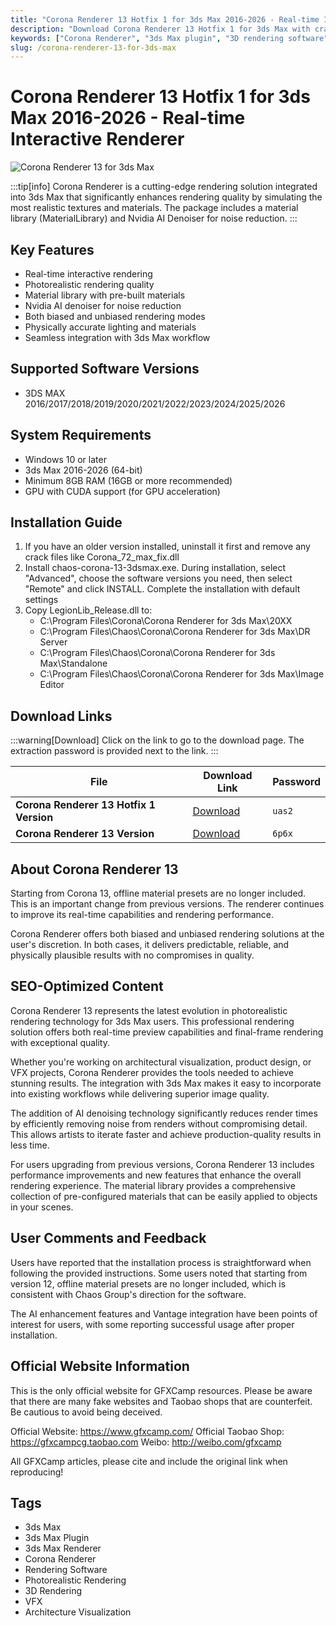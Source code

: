 ```yaml
---
title: "Corona Renderer 13 Hotfix 1 for 3ds Max 2016-2026 - Real-time Interactive Renderer"
description: "Download Corona Renderer 13 Hotfix 1 for 3ds Max with crack. A real-time interactive renderer for 3ds Max that delivers photorealistic rendering quality with material library and Nvidia AI denoiser."
keywords: ["Corona Renderer", "3ds Max plugin", "3D rendering software", "real-time rendering", "photorealistic rendering", "3D Max renderer"]
slug: /corona-renderer-13-for-3ds-max
---
```

<!--Above is frontmatter Part-generate depend on content meet Google Seo, you need to balance automation efficiency with Google's core ranking factors—especially E-E-A-T (Experience, Expertise, Authoritativeness, Trustworthiness), -->

<!--First Part-This is Title -->
# Corona Renderer 13 Hotfix 1 for 3ds Max 2016-2026 - Real-time Interactive Renderer

<!--Second Part-This is First Banner -->
![Corona Renderer 13 for 3ds Max](https://www.gfxcamp.com/wp-content/uploads/2023/12/Corona-Renderer-11-for-3ds-Max.jpg)

:::tip[info]
Corona Renderer is a cutting-edge rendering solution integrated into 3ds Max that significantly enhances rendering quality by simulating the most realistic textures and materials. The package includes a material library (MaterialLibrary) and Nvidia AI Denoiser for noise reduction.
:::

## Key Features

- Real-time interactive rendering
- Photorealistic rendering quality
- Material library with pre-built materials
- Nvidia AI denoiser for noise reduction
- Both biased and unbiased rendering modes
- Physically accurate lighting and materials
- Seamless integration with 3ds Max workflow

## Supported Software Versions

- 3DS MAX 2016/2017/2018/2019/2020/2021/2022/2023/2024/2025/2026

## System Requirements

- Windows 10 or later
- 3ds Max 2016-2026 (64-bit)
- Minimum 8GB RAM (16GB or more recommended)
- GPU with CUDA support (for GPU acceleration)

## Installation Guide

1. If you have an older version installed, uninstall it first and remove any crack files like Corona_72_max_fix.dll
2. Install chaos-corona-13-3dsmax.exe. During installation, select "Advanced", choose the software versions you need, then select "Remote" and click INSTALL. Complete the installation with default settings
3. Copy LegionLib_Release.dll to:
   - C:\Program Files\Corona\Corona Renderer for 3ds Max\20XX
   - C:\Program Files\Chaos\Corona\Corona Renderer for 3ds Max\DR Server
   - C:\Program Files\Chaos\Corona\Corona Renderer for 3ds Max\Standalone
   - C:\Program Files\Chaos\Corona\Corona Renderer for 3ds Max\Image Editor

<!-- The Last Part-Download -->
## Download Links
:::warning[Download]
Click on the link to go to the download page. The extraction password is provided next to the link.
:::

| File                       | Download Link                                                              | Password |
| -------------------------- | -------------------------------------------------------------------------- | -------- |
| **Corona Renderer 13 Hotfix 1 Version**  | [Download](https://pan.baidu.com/s/1Lzw10wW53-l7B--oaZqljQ?pwd=uas2)        | `uas2`   |
| **Corona Renderer 13 Version**  | [Download](https://pan.baidu.com/s/1OyoQrrlBhakij6Vw8zqq1g?pwd=6p6x)        | `6p6x`   |

## About Corona Renderer 13

Starting from Corona 13, offline material presets are no longer included. This is an important change from previous versions. The renderer continues to improve its real-time capabilities and rendering performance.

Corona Renderer offers both biased and unbiased rendering solutions at the user's discretion. In both cases, it delivers predictable, reliable, and physically plausible results with no compromises in quality.

## SEO-Optimized Content

Corona Renderer 13 represents the latest evolution in photorealistic rendering technology for 3ds Max users. This professional rendering solution offers both real-time preview capabilities and final-frame rendering with exceptional quality.

Whether you're working on architectural visualization, product design, or VFX projects, Corona Renderer provides the tools needed to achieve stunning results. The integration with 3ds Max makes it easy to incorporate into existing workflows while delivering superior image quality.

The addition of AI denoising technology significantly reduces render times by efficiently removing noise from renders without compromising detail. This allows artists to iterate faster and achieve production-quality results in less time.

For users upgrading from previous versions, Corona Renderer 13 includes performance improvements and new features that enhance the overall rendering experience. The material library provides a comprehensive collection of pre-configured materials that can be easily applied to objects in your scenes.

## User Comments and Feedback

Users have reported that the installation process is straightforward when following the provided instructions. Some users noted that starting from version 12, offline material presets are no longer included, which is consistent with Chaos Group's direction for the software.

The AI enhancement features and Vantage integration have been points of interest for users, with some reporting successful usage after proper installation.

## Official Website Information

This is the only official website for GFXCamp resources. Please be aware that there are many fake websites and Taobao shops that are counterfeit. Be cautious to avoid being deceived.

Official Website: https://www.gfxcamp.com/
Official Taobao Shop: https://gfxcampcg.taobao.com
Weibo: http://weibo.com/gfxcamp

All GFXCamp articles, please cite and include the original link when reproducing!

## Tags

- 3ds Max
- 3ds Max Plugin
- 3ds Max Renderer
- Corona Renderer
- Rendering Software
- Photorealistic Rendering
- 3D Rendering
- VFX
- Architecture Visualization